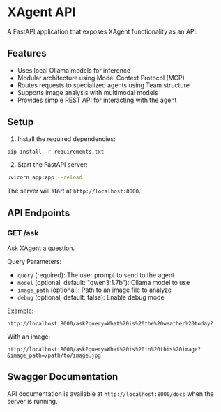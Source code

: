 # XAgent API

A FastAPI application that exposes XAgent functionality as an API.

## Features

- Uses local Ollama models for inference
- Modular architecture using Model Context Protocol (MCP)
- Routes requests to specialized agents using Team structure
- Supports image analysis with multimodal models
- Provides simple REST API for interacting with the agent

## Setup

1. Install the required dependencies:

```bash
pip install -r requirements.txt
```

2. Start the FastAPI server:

```bash
uvicorn app:app --reload
```

The server will start at `http://localhost:8000`.

## API Endpoints

### GET /ask

Ask XAgent a question.

Query Parameters:
- `query` (required): The user prompt to send to the agent
- `model` (optional, default: "qwen3:1.7b"): Ollama model to use
- `image_path` (optional): Path to an image file to analyze
- `debug` (optional, default: false): Enable debug mode

Example:
```
http://localhost:8000/ask?query=What%20is%20the%20weather%20today?
```

With an image:
```
http://localhost:8000/ask?query=What%20is%20in%20this%20image?&image_path=/path/to/image.jpg
```

## Swagger Documentation

API documentation is available at `http://localhost:8000/docs` when the server is running.
